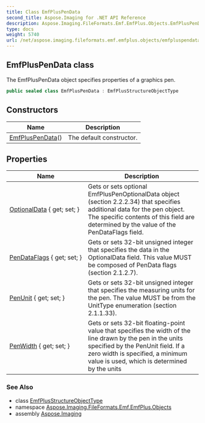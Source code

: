 ```yaml
---
title: Class EmfPlusPenData
second_title: Aspose.Imaging for .NET API Reference
description: Aspose.Imaging.FileFormats.Emf.EmfPlus.Objects.EmfPlusPenData class. The EmfPlusPenData object specifies properties of a graphics pen
type: docs
weight: 5740
url: /net/aspose.imaging.fileformats.emf.emfplus.objects/emfpluspendata/
---
```

## EmfPlusPenData class

The EmfPlusPenData object specifies properties of a graphics pen.

```csharp
public sealed class EmfPlusPenData : EmfPlusStructureObjectType
```

## Constructors

| Name | Description |
| --- | --- |
| [EmfPlusPenData](emfpluspendata/)() | The default constructor. |

## Properties

| Name | Description |
| --- | --- |
| [OptionalData](../../aspose.imaging.fileformats.emf.emfplus.objects/emfpluspendata/optionaldata/) { get; set; } | Gets or sets optional EmfPlusPenOptionalData object (section 2.2.2.34) that specifies additional data for the pen object. The specific contents of this field are determined by the value of the PenDataFlags field. |
| [PenDataFlags](../../aspose.imaging.fileformats.emf.emfplus.objects/emfpluspendata/pendataflags/) { get; set; } | Gets or sets 32-bit unsigned integer that specifies the data in the OptionalData field. This value MUST be composed of PenData flags (section 2.1.2.7). |
| [PenUnit](../../aspose.imaging.fileformats.emf.emfplus.objects/emfpluspendata/penunit/) { get; set; } | Gets or sets 32-bit unsigned integer that specifies the measuring units for the pen. The value MUST be from the UnitType enumeration (section 2.1.1.33). |
| [PenWidth](../../aspose.imaging.fileformats.emf.emfplus.objects/emfpluspendata/penwidth/) { get; set; } | Gets or sets 32-bit floating-point value that specifies the width of the line drawn by the pen in the units specified by the PenUnit field. If a zero width is specified, a minimum value is used, which is determined by the units |

### See Also

* class [EmfPlusStructureObjectType](../emfplusstructureobjecttype/)
* namespace [Aspose.Imaging.FileFormats.Emf.EmfPlus.Objects](../../aspose.imaging.fileformats.emf.emfplus.objects/)
* assembly [Aspose.Imaging](../../)


